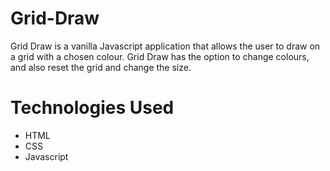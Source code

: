 # Grid-Draw
Grid Draw is a vanilla Javascript application that allows the user to draw on a grid with a chosen colour. Grid Draw has the option to change colours, and also reset the grid and change the size.

# Technologies Used 
- HTML
- CSS
- Javascript
